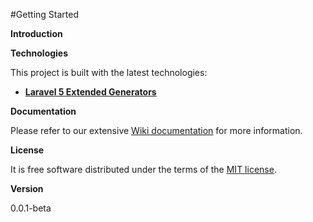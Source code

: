 
#Getting Started

**Introduction**

**Technologies**

This project is built with the latest technologies:

- **[Laravel 5 Extended Generators](https://github.com/laracasts/Laravel-5-Generators-Extended)**

**Documentation**

Please refer to our extensive [Wiki documentation](https://github.com/jorgemht/Laravel-first-steps/wiki) for more information.

**License**

It is free software distributed under the terms of the [MIT license](http://opensource.org/licenses/MIT).

**Version**

0.0.1-beta
